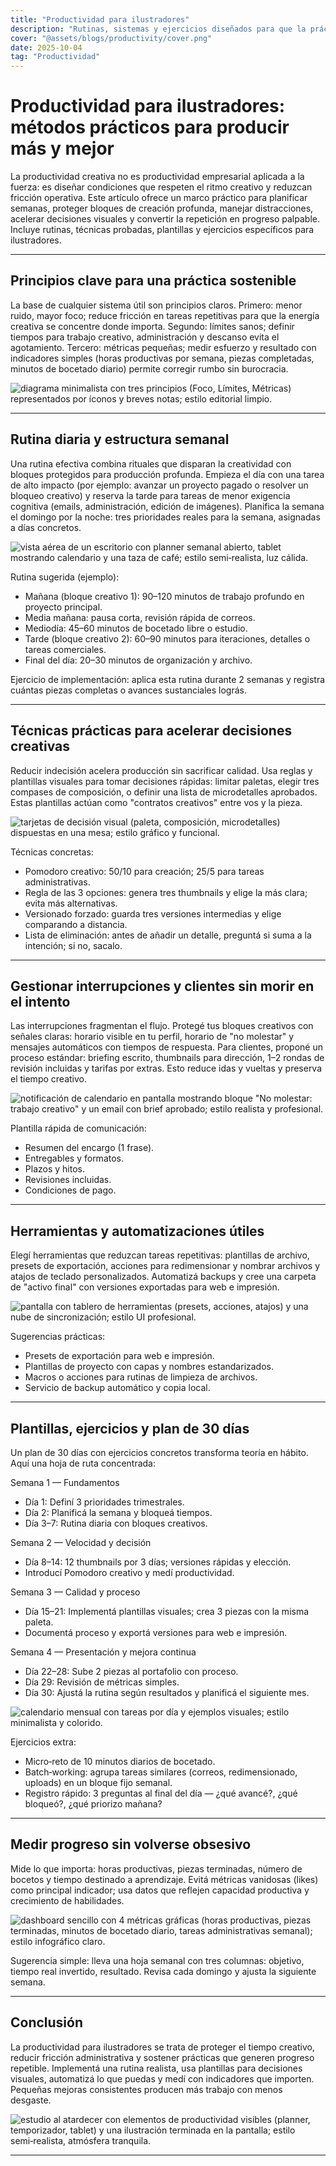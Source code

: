 ```yaml
---
title: "Productividad para ilustradores"
description: "Rutinas, sistemas y ejercicios diseñados para que la práctica creativa sea consistente, eficiente y sostenible."
cover: "@assets/blogs/productivity/cover.png"
date: 2025-10-04
tag: "Productividad"
---
```


# Productividad para ilustradores: métodos prácticos para producir más y mejor

La productividad creativa no es productividad empresarial aplicada a la fuerza: es diseñar condiciones que respeten el ritmo creativo y reduzcan fricción operativa. Este artículo ofrece un marco práctico para planificar semanas, proteger bloques de creación profunda, manejar distracciones, acelerar decisiones visuales y convertir la repetición en progreso palpable. Incluye rutinas, técnicas probadas, plantillas y ejercicios específicos para ilustradores.

---

## Principios clave para una práctica sostenible

La base de cualquier sistema útil son principios claros. Primero: menor ruido, mayor foco; reduce fricción en tareas repetitivas para que la energía creativa se concentre donde importa. Segundo: límites sanos; definir tiempos para trabajo creativo, administración y descanso evita el agotamiento. Tercero: métricas pequeñas; medir esfuerzo y resultado con indicadores simples (horas productivas por semana, piezas completadas, minutos de bocetado diario) permite corregir rumbo sin burocracia.

![diagrama minimalista con tres principios (Foco, Límites, Métricas) representados por íconos y breves notas; estilo editorial limpio.](/src/assets/blogs/productivity/1.webp)

---

## Rutina diaria y estructura semanal

Una rutina efectiva combina rituales que disparan la creatividad con bloques protegidos para producción profunda. Empieza el día con una tarea de alto impacto (por ejemplo: avanzar un proyecto pagado o resolver un bloqueo creativo) y reserva la tarde para tareas de menor exigencia cognitiva (emails, administración, edición de imágenes). Planifica la semana el domingo por la noche: tres prioridades reales para la semana, asignadas a días concretos.

![vista aérea de un escritorio con planner semanal abierto, tablet mostrando calendario y una taza de café; estilo semi‑realista, luz cálida.](/src/assets/blogs/productivity/2.webp)

Rutina sugerida (ejemplo):

- Mañana (bloque creativo 1): 90–120 minutos de trabajo profundo en proyecto principal.
- Media mañana: pausa corta, revisión rápida de correos.
- Mediodía: 45–60 minutos de bocetado libre o estudio.
- Tarde (bloque creativo 2): 60–90 minutos para iteraciones, detalles o tareas comerciales.
- Final del día: 20–30 minutos de organización y archivo.

Ejercicio de implementación: aplica esta rutina durante 2 semanas y registra cuántas piezas completas o avances sustanciales lográs.

---

## Técnicas prácticas para acelerar decisiones creativas

Reducir indecisión acelera producción sin sacrificar calidad. Usa reglas y plantillas visuales para tomar decisiones rápidas: limitar paletas, elegir tres compases de composición, o definir una lista de microdetalles aprobados. Estas plantillas actúan como "contratos creativos" entre vos y la pieza.

![tarjetas de decisión visual (paleta, composición, microdetalles) dispuestas en una mesa; estilo gráfico y funcional.](/src/assets/blogs/productivity/3.webp)

Técnicas concretas:

- Pomodoro creativo: 50/10 para creación; 25/5 para tareas administrativas.
- Regla de las 3 opciones: genera tres thumbnails y elige la más clara; evita más alternativas.
- Versionado forzado: guarda tres versiones intermedias y elige comparando a distancia.
- Lista de eliminación: antes de añadir un detalle, preguntá si suma a la intención; si no, sacalo.

---

## Gestionar interrupciones y clientes sin morir en el intento

Las interrupciones fragmentan el flujo. Protegé tus bloques creativos con señales claras: horario visible en tu perfil, horario de "no molestar" y mensajes automáticos con tiempos de respuesta. Para clientes, proponé un proceso estándar: briefing escrito, thumbnails para dirección, 1–2 rondas de revisión incluidas y tarifas por extras. Esto reduce idas y vueltas y preserva el tiempo creativo.

![notificación de calendario en pantalla mostrando bloque "No molestar: trabajo creativo" y un email con brief aprobado; estilo realista y profesional.](/src/assets/blogs/productivity/4.webp)

Plantilla rápida de comunicación:

- Resumen del encargo (1 frase).
- Entregables y formatos.
- Plazos y hitos.
- Revisiones incluidas.
- Condiciones de pago.

---

## Herramientas y automatizaciones útiles

Elegí herramientas que reduzcan tareas repetitivas: plantillas de archivo, presets de exportación, acciones para redimensionar y nombrar archivos y atajos de teclado personalizados. Automatizá backups y cree una carpeta de "activo final" con versiones exportadas para web e impresión.

![pantalla con tablero de herramientas (presets, acciones, atajos) y una nube de sincronización; estilo UI profesional.](/src/assets/blogs/productivity/5.webp)

Sugerencias prácticas:

- Presets de exportación para web e impresión.
- Plantillas de proyecto con capas y nombres estandarizados.
- Macros o acciones para rutinas de limpieza de archivos.
- Servicio de backup automático y copia local.

---

## Plantillas, ejercicios y plan de 30 días

Un plan de 30 días con ejercicios concretos transforma teoría en hábito. Aquí una hoja de ruta concentrada:

Semana 1 — Fundamentos

- Día 1: Definí 3 prioridades trimestrales.
- Día 2: Planificá la semana y bloqueá tiempos.
- Día 3–7: Rutina diaria con bloques creativos.

Semana 2 — Velocidad y decisión

- Día 8–14: 12 thumbnails por 3 días; versiones rápidas y elección.
- Introducí Pomodoro creativo y medí productividad.

Semana 3 — Calidad y proceso

- Día 15–21: Implementá plantillas visuales; crea 3 piezas con la misma paleta.
- Documentá proceso y exportá versiones para web e impresión.

Semana 4 — Presentación y mejora continua

- Día 22–28: Sube 2 piezas al portafolio con proceso.
- Día 29: Revisión de métricas simples.
- Día 30: Ajustá la rutina según resultados y planificá el siguiente mes.

![calendario mensual con tareas por día y ejemplos visuales; estilo minimalista y colorido.](/src/assets/blogs/productivity/6.webp)

Ejercicios extra:

- Micro‑reto de 10 minutos diarios de bocetado.
- Batch‑working: agrupa tareas similares (correos, redimensionado, uploads) en un bloque fijo semanal.
- Registro rápido: 3 preguntas al final del día — ¿qué avancé?, ¿qué bloqueó?, ¿qué priorizo mañana?

---

## Medir progreso sin volverse obsesivo

Mide lo que importa: horas productivas, piezas terminadas, número de bocetos y tiempo destinado a aprendizaje. Evitá métricas vanidosas (likes) como principal indicador; usa datos que reflejen capacidad productiva y crecimiento de habilidades.

![dashboard sencillo con 4 métricas gráficas (horas productivas, piezas terminadas, minutos de bocetado diario, tareas administrativas semanal); estilo infográfico claro.](/src/assets/blogs/productivity/7.webp)

Sugerencia simple: lleva una hoja semanal con tres columnas: objetivo, tiempo real invertido, resultado. Revisa cada domingo y ajusta la siguiente semana.

---

## Conclusión

La productividad para ilustradores se trata de proteger el tiempo creativo, reducir fricción administrativa y sostener prácticas que generen progreso repetible. Implementá una rutina realista, usa plantillas para decisiones visuales, automatizá lo que puedas y medí con indicadores que importen. Pequeñas mejoras consistentes producen más trabajo con menos desgaste.

![estudio al atardecer con elementos de productividad visibles (planner, temporizador, tablet) y una ilustración terminada en la pantalla; estilo semi‑realista, atmósfera tranquila.](/src/assets/blogs/productivity/8.webp)

---
